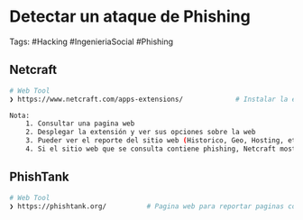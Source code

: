 # Detectar un ataque de Phishing 

Tags: #Hacking #IngenieriaSocial #Phishing 

## Netcraft

```bash 
# Web Tool 
❯ https://www.netcraft.com/apps-extensions/             # Instalar la extensión en el navegador 

Nota:
	1. Consultar una pagina web
	2. Desplegar la extensión y ver sus opciones sobre la web 
	3. Pueder ver el reporte del sitio web (Historico, Geo, Hosting, etc...)
	4. Si el sitio web que se consulta contiene phishing, Netcraft mostrará en color rojo la alerta 
```

## PhishTank

```bash 
# Web Tool 
❯ https://phishtank.org/          # Pagina web para reportar paginas con phishing 
```